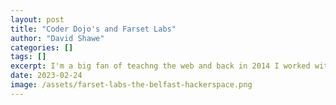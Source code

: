 ```yaml
---
layout: post
title: "Coder Dojo's and Farset Labs"
author: "David Shawe"
categories: []
tags: []
excerpt: I'm a big fan of teachng the web and back in 2014 I worked with Emma on a coderDOJO course. Teaching kids how to build HTML / CSS websites
date: 2023-02-24
image: /assets/farset-labs-the-belfast-hackerspace.png
---
```

